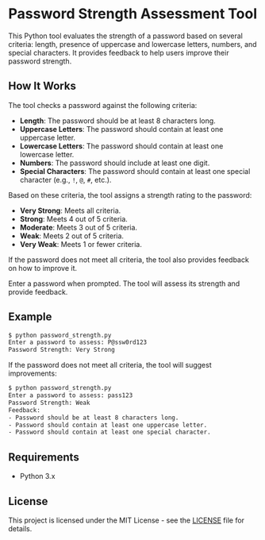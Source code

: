 # Password Strength Assessment Tool

This Python tool evaluates the strength of a password based on several criteria: length, presence of uppercase and lowercase letters, numbers, and special characters. It provides feedback to help users improve their password strength.

## How It Works

The tool checks a password against the following criteria:
- **Length**: The password should be at least 8 characters long.
- **Uppercase Letters**: The password should contain at least one uppercase letter.
- **Lowercase Letters**: The password should contain at least one lowercase letter.
- **Numbers**: The password should include at least one digit.
- **Special Characters**: The password should contain at least one special character (e.g., `!`, `@`, `#`, etc.).

Based on these criteria, the tool assigns a strength rating to the password:
- **Very Strong**: Meets all criteria.
- **Strong**: Meets 4 out of 5 criteria.
- **Moderate**: Meets 3 out of 5 criteria.
- **Weak**: Meets 2 out of 5 criteria.
- **Very Weak**: Meets 1 or fewer criteria.

If the password does not meet all criteria, the tool also provides feedback on how to improve it.

 Enter a password when prompted. The tool will assess its strength and provide feedback.

## Example

```bash
$ python password_strength.py
Enter a password to assess: P@ssw0rd123
Password Strength: Very Strong
```

If the password does not meet all criteria, the tool will suggest improvements:

```bash
$ python password_strength.py
Enter a password to assess: pass123
Password Strength: Weak
Feedback:
- Password should be at least 8 characters long.
- Password should contain at least one uppercase letter.
- Password should contain at least one special character.
```

## Requirements

- Python 3.x

## License

This project is licensed under the MIT License - see the [LICENSE](LICENSE) file for details.
